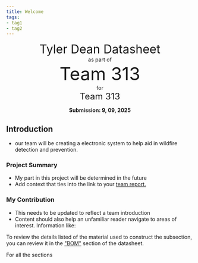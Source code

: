 ```yaml
---
title: Welcome
tags:
- tag1
- tag2
---
```

<center>
<font size= "6">Tyler Dean Datasheet</font><br>
as part of<br>
<font size= "8"> Team 313</font><br>
for<br>
<font size= "5"> Team 313 </font><br>

**Submission: 9, 09, 2025**
</center>

## Introduction

* our team will be creating a electronic system to help aid in wildfire detection and prevention.

### Project Summary

* My part in this project will be determined in the future
* Add context that ties into the link to your [team report.](https://embedded-systems-design.github.io/EGR304TeamTemplate/)


### My Contribution

* This needs to be updated to reflect a team introduction
* Content should also help an unfamiliar reader navigate to areas of interest. Information like:

To review the details listed of the material used to construct the subsection, you can review it in the ["BOM"](https://embedded-systems-design.github.io/EGR304DataSheetTemplate/03-BOM/BOM/) section of the datasheet.

For all the sections
